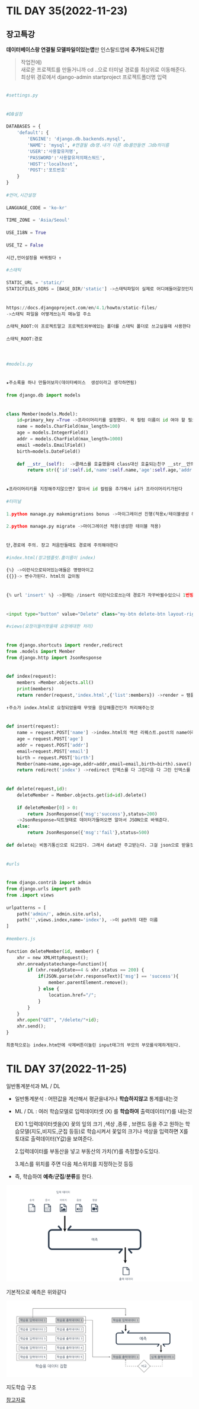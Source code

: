 # TIL DAY 35(2022-11-23)

## 장고특강

**데이터베이스랑 연결될 모델파일이있는앱**만 인스탈드앱에 **추가**해도되긴함

>작업전에)</br>새로운 프로젝트를 만들거니까 cd ..으로 터미널 경로를 최상위로 이동해준다.</br>최상위 경로에서 django-admin startproject 프로젝트폴더명 입력


```python

#settings.py


#DB설정

DATABASES = {
    'default': {
        'ENGINE': 'django.db.backends.mysql',
        'NAME': 'mysql', #연결될 db명.내가 다른 db를만들면 그db의이름
        'USER':'사용할유저명',
        'PASSWORD':'사용할유저의패스워드',
        'HOST':'localhost',
        'POST':'포트번호'
    }
}

#언어,시간설정

LANGUAGE_CODE = 'ko-kr'

TIME_ZONE = 'Asia/Seoul'

USE_I18N = True

USE_TZ = False

시간,언어설정을 바꿔줬다 ↑

#스태틱

STATIC_URL = 'static/'
STATICFILES_DIRS = [BASE_DIR/'static'] ->스태틱파일이 실제로 어디에들어갈것인지 경로


https://docs.djangoproject.com/en/4.1/howto/static-files/
->스태틱 파일을 어떻게쓰는지 매뉴얼 주소

스태틱_ROOT:이 프로젝트말고 프로젝트외부에있는 폴더를 스태틱 폴더로 쓰고싶을때 사용한다

스태틱_ROOT:경로



#models.py


★주소록을 하나 만들어보자(데이터베이스  생성이라고 생각하면됨)

from django.db import models


class Member(models.Model):
    id=primary_key =True ->프라이머리키를 설정했다. 꼭 컬럼 이름이 id 여야 할 필요 없다. 장고는 primary_key =True 값을 준 컬럼이 있다면, 프라이머리키를 자동생성하지않는다.
    name = models.CharField(max_length=100)
    age = models.IntegerField()
    addr = models.CharField(max_length=1000)
    email =models.EmailField()
    birth=models.DateField()

    def __str__(self):	->클래스를 호출했을때 class대신 호출되는친구 __str__안의 내용이나온다.
        return str({'id':self.id,'name':self.name,'age':self.age,'addr':self.addr,'email':self.email,'birth':self.birth})


★프라이머리키를 지정해주지않으면? 알아서 id 컬럼을 추가해서 id가 프라이머리키가된다

#터미널

1.python manage.py makemigrations bonus ->마이그레이션 진행(적용x/테이블생성 해준다고 생각하면됢)

2.python manage.py migrate ->마이그레이션 적용(생성한 테이블 적용)


단,경로에 주의. 장고 처음만들때도 경로에 주의해야한다

#index.html(장고탬플릿.홈이름이 index)

{%} ->이런식으로되어있는애들은 명령아이고
{{}}-> 변수가된다. html의 값이됨


{% url 'insert' %} ->원래는 /insert 이런식으로쓰는데 경로가 자꾸바뀔수있으니 1번방식이 더 낫다. urls.py의 path name이 insert인 친구를 불러오는것!


<input type="button" value="Delete" class="my-btn delete-btn layout-right" onclick="deleteMember({{ member.id }}, this);"> ->this  =  클릭 이벤트를 발생시킨 input태그가 된다.그 input태그의 정보

#views(요청이들어왓을때 요청에대한 처리)


from django.shortcuts import render,redirect
from .models import Member
from django.http import JsonResponse


def index(request):
    members =Member.objects.all()
    print(members)
    return render(request,'index.html',{'list':members}) ->render = 탬플릿 레이어에있는것을 그린다. {list:members}의 값으로 값을 채워서

↑주소가 index.html로 요청되었을때 무엇을 응답해줄건인가 처리해주는것


def insert(request):
    name = request.POST['name'] ->index.html의 액션 리퀘스트.post의 name이라는 값을가져와서 변수name에담음
    age = request.POST['age']
    addr = request.POST['addr']
    email=request.POST['email']
    birth = request.POST['birth']
    Member(name=name,age=age,addr=addr,email=email,birth=birth).save() ->클라이언트에게 값을 입력받아서 저장.리다이렉트이기때문에 저장하면, index페이지로 다시돌아가기때문에 저장된 내용이나온다.
    return redirect('index') ->redirect 인덱스를 다 그린다음 다 그린 인덱스를 돌려준다. 클라이언트에게 응답하다가 다시 서버로 돌아가는구조


def delete(request,id):
    deleteMember = Member.objects.get(id=id).delete()

    if deleteMember[0] > 0:
        return JsonResponse({'msg':'success'},status=200)
	->JsonResponse=딕트형태로 데이터가들어오면 알아서 JSON으로 바꿔준다.
    else:
        return JsonResponse({'msg':'fail'},status=500)

def delete는 비동기통신으로 되고있다. 그래서 data만 주고받는다. 그걸 json으로 받을것임


#urls


from django.contrib import admin
from django.urls import path
from .import views

urlpatterns = [
    path('admin/', admin.site.urls),
    path('',views.index,name='index'), ->이 path의 대한 이름
]

#members.js

function deleteMember(id, member) {
    xhr = new XMLHttpRequest();
    xhr.onreadystatechange=function(){
        if (xhr.readyState==4 & xhr.status == 200) {
            if(JSON.parse(xhr.responseText)['msg'] == 'success'){
                member.parentElement.remove();
            } else {
                location.href="/";
            }
        }
    }
    xhr.open("GET", "/delete/"+id);
    xhr.send();
}

최종적으로는 index.htm안에 삭제버튼이눌린 input태그의 부모의 부모를삭제하게된다.


```

# TIL DAY 37(2022-11-25)


일반통계분석과 ML / DL

- 일반통계분석 : 어떤값을 계산해서 평균을내거나 **학습하지않고** 통계를내는것
- ML / DL : 여러 학습모델로 입력데이터셋 (X) 를 **학습하여** 출력데이터(Y)를 내는것

    EX) 
    1.입력데이터셋을(X) 꽃의 잎의 크기 ,색상 ,종류 , 브랜드 등을 주고 원하는 학습모델(지도,비지도,군집 등등)로 학습시켜서
    꽃잎의 크기나 색상을 입력하면 X를 토대로 출력데이터(Y값)을 보여준다.

    2.입력데이터를 부동산을 넣고 부동산의 가치(Y)를 측정할수도있다.

    3.체스를 위치를 주면 다음 체스위치를 지정하는것 등등


- 즉, 학습하여 **예측**/**군집**/**분류**를 한다.


![기본작동구조](/M_D.PNG)


기본적으로 예측은 위와같다



![지도학습](/%EC%A7%80%EB%8F%84%ED%95%99%EC%8A%B5.PNG)

지도학습 구조




[참고자료](https://hyeshin.oopy.io/ds/data/20210125_ml00_overview)




